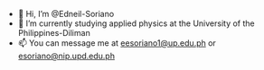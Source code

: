 - 👋 Hi, I’m @Edneil-Soriano
- 🌱 I’m currently studying applied physics at the University of the Philippines-Diliman
- 📫 You can message me at eesoriano1@up.edu.ph or esoriano@nip.upd.edu.ph

<!---
Edneil-Soriano/Edneil-Soriano is a ✨ special ✨ repository because its `README.md` (this file) appears on your GitHub profile.
You can click the Preview link to take a look at your changes.
--->
